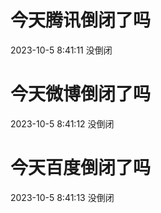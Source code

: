 # 今天腾讯倒闭了吗

2023-10-5 8:41:11 没倒闭

# 今天微博倒闭了吗

2023-10-5 8:41:12 没倒闭

# 今天百度倒闭了吗

2023-10-5 8:41:13 没倒闭

